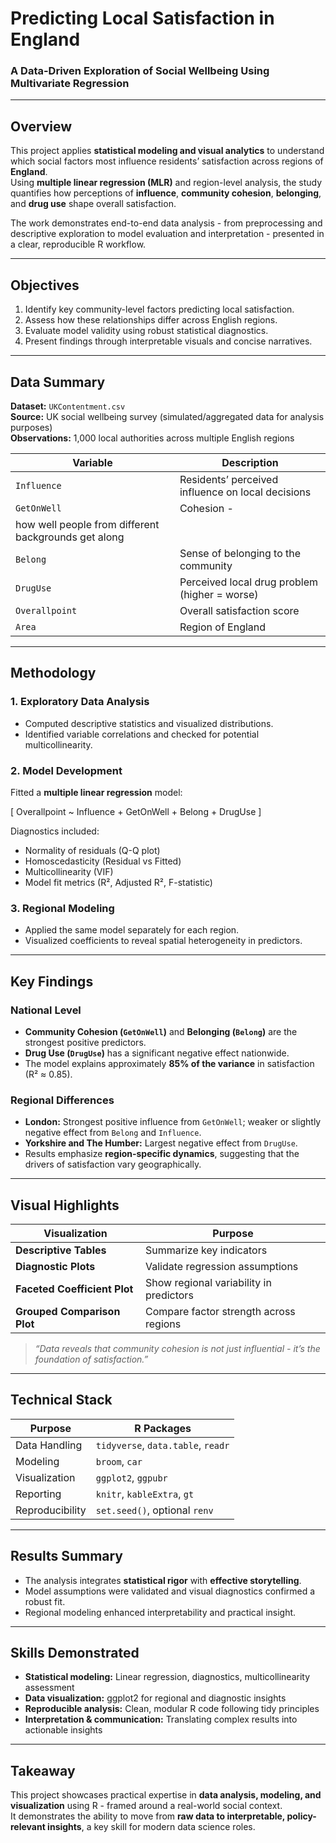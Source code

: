 # Predicting Local Satisfaction in England  
### A Data-Driven Exploration of Social Wellbeing Using Multivariate Regression  

---

## Overview

This project applies **statistical modeling and visual analytics** to understand which social factors most influence residents’ satisfaction across regions of **England**.  
Using **multiple linear regression (MLR)** and region-level analysis, the study quantifies how perceptions of **influence**, **community cohesion**, **belonging**, and **drug use** shape overall satisfaction.

The work demonstrates end-to-end data analysis - from preprocessing and descriptive exploration to model evaluation and interpretation - presented in a clear, reproducible R workflow.

---

## Objectives

1. Identify key community-level factors predicting local satisfaction.  
2. Assess how these relationships differ across English regions.  
3. Evaluate model validity using robust statistical diagnostics.  
4. Present findings through interpretable visuals and concise narratives.

---

## Data Summary

**Dataset:** `UKContentment.csv`  
**Source:** UK social wellbeing survey (simulated/aggregated data for analysis purposes)  
**Observations:** 1,000 local authorities across multiple English regions  

| Variable | Description |
|-----------|-------------|
| `Influence` | Residents’ perceived influence on local decisions |
| `GetOnWell` | Cohesion -
how well people from different backgrounds get along |
| `Belong` | Sense of belonging to the community |
| `DrugUse` | Perceived local drug problem (higher = worse) |
| `Overallpoint` | Overall satisfaction score |
| `Area` | Region of England |

---

## Methodology

### 1. **Exploratory Data Analysis**
- Computed descriptive statistics and visualized distributions.  
- Identified variable correlations and checked for potential multicollinearity.

### 2. **Model Development**
Fitted a **multiple linear regression** model:

\[
Overallpoint ~ Influence + GetOnWell + Belong + DrugUse
\]

Diagnostics included:
- Normality of residuals (Q-Q plot)  
- Homoscedasticity (Residual vs Fitted)  
- Multicollinearity (VIF)  
- Model fit metrics (R², Adjusted R², F-statistic)

### 3. **Regional Modeling**
- Applied the same model separately for each region.  
- Visualized coefficients to reveal spatial heterogeneity in predictors.

---

## Key Findings

### National Level
- **Community Cohesion (`GetOnWell`)** and **Belonging (`Belong`)** are the strongest positive predictors.  
- **Drug Use (`DrugUse`)** has a significant negative effect nationwide.  
- The model explains approximately **85% of the variance** in satisfaction (R² ≈ 0.85).

### Regional Differences
- **London:** Strongest positive influence from `GetOnWell`; weaker or slightly negative effect from `Belong` and `Influence`.  
- **Yorkshire and The Humber:** Largest negative effect from `DrugUse`.  
- Results emphasize **region-specific dynamics**, suggesting that the drivers of satisfaction vary geographically.

---

## Visual Highlights

| Visualization | Purpose |
|----------------|----------|
| **Descriptive Tables** | Summarize key indicators |
| **Diagnostic Plots** | Validate regression assumptions |
| **Faceted Coefficient Plot** | Show regional variability in predictors |
| **Grouped Comparison Plot** | Compare factor strength across regions |

> *“Data reveals that community cohesion is not just influential - it’s the foundation of satisfaction.”*

---

## Technical Stack

| Purpose | R Packages |
|----------|-------------|
| Data Handling | `tidyverse`, `data.table`, `readr` |
| Modeling | `broom`, `car` |
| Visualization | `ggplot2`, `ggpubr` |
| Reporting | `knitr`, `kableExtra`, `gt` |
| Reproducibility | `set.seed()`, optional `renv` |

---

## Results Summary

- The analysis integrates **statistical rigor** with **effective storytelling**.  
- Model assumptions were validated and visual diagnostics confirmed a robust fit.  
- Regional modeling enhanced interpretability and practical insight.  

---

## Skills Demonstrated

- **Statistical modeling:** Linear regression, diagnostics, multicollinearity assessment  
- **Data visualization:** ggplot2 for regional and diagnostic insights  
- **Reproducible analysis:** Clean, modular R code following tidy principles  
- **Interpretation & communication:** Translating complex results into actionable insights  

---

## Takeaway

This project showcases practical expertise in **data analysis, modeling, and visualization** using R - framed around a real-world social context.  
It demonstrates the ability to move from **raw data to interpretable, policy-relevant insights**, a key skill for modern data science roles.
